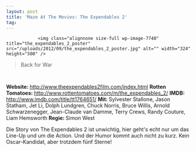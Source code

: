 ```yaml
---
layout: post
title: 'Maze At The Movies: The Expendables 2'
tag: 
---
```



                <img class="alignnone size-full wp-image-7740" title="the_expendables_2_poster" src="/uploads/2012/09/the_expendables_2_poster.jpg" alt="" width="324" height="500" />
<blockquote>Back for War</blockquote>
<img class="alignnone size-full wp-image-5898" title="movie_review_5stars" src="/uploads/2010/02/movie_review_5stars.png" alt="" width="75" height="15" />
<p><strong> Website: </strong><a href="http://www.theexpendables2film.com/index.html"><a href="http://www.theexpendables2film.com/index.html">http://www.theexpendables2film.com/index.html</a></a>
<strong>Rotten Tomatoes: </strong><a href="http://www.rottentomatoes.com/m/the_expendables_2/"><a href="http://www.rottentomatoes.com/m/the_expendables_2/">http://www.rottentomatoes.com/m/the_expendables_2/</a></a>
<strong>IMDB: </strong><a href="http://www.imdb.com/title/tt1764651/"><a href="http://www.imdb.com/title/tt1764651/">http://www.imdb.com/title/tt1764651/</a></a>
<strong>Mit: </strong>Sylvester Stallone, Jason Statham, Jet Li, Dolph Lundgren, Chuck Norris, Bruce Willis, Arnold Schwarzenegger, Jean-Claude van Damme, Terry Crews, Randy Couture, Liam Hemsworth
<strong>Regie: </strong>Simon West</p>
<p>Die Story von The Expendables 2 ist unwichtig, hier geht's echt nur um das Line-Up und um die Action. Und der Humor kommt auch nicht zu kurz. Kein Oscar-Kandidat, aber trotzdem fünf Sterne!</p>
            
